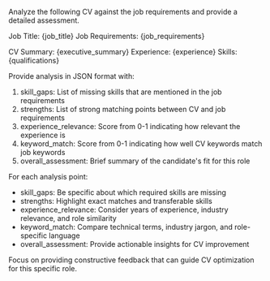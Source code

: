 Analyze the following CV against the job requirements and provide a detailed assessment.

Job Title: {job_title}
Job Requirements: {job_requirements}

CV Summary: {executive_summary}
Experience: {experience}
Skills: {qualifications}

Provide analysis in JSON format with:
1. skill_gaps: List of missing skills that are mentioned in the job requirements
2. strengths: List of strong matching points between CV and job requirements
3. experience_relevance: Score from 0-1 indicating how relevant the experience is
4. keyword_match: Score from 0-1 indicating how well CV keywords match job keywords
5. overall_assessment: Brief summary of the candidate's fit for this role

For each analysis point:
- skill_gaps: Be specific about which required skills are missing
- strengths: Highlight exact matches and transferable skills
- experience_relevance: Consider years of experience, industry relevance, and role similarity
- keyword_match: Compare technical terms, industry jargon, and role-specific language
- overall_assessment: Provide actionable insights for CV improvement

Focus on providing constructive feedback that can guide CV optimization for this specific role.